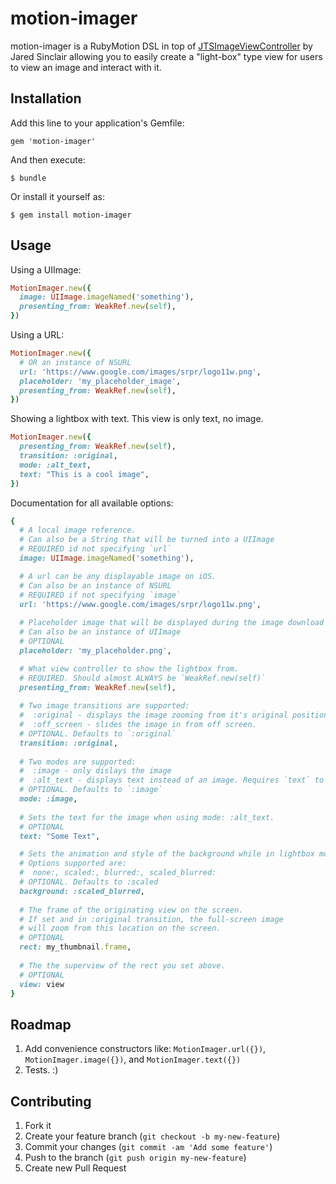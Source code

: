 # motion-imager

motion-imager is a RubyMotion DSL in top of [JTSImageViewController](https://github.com/jaredsinclair/JTSImageViewController) by Jared Sinclair allowing you to easily create a "light-box" type view for users to view an image and interact with it.

## Installation

Add this line to your application's Gemfile:

    gem 'motion-imager'

And then execute:

    $ bundle

Or install it yourself as:

    $ gem install motion-imager

## Usage

Using a UIImage:

```ruby
MotionImager.new({
  image: UIImage.imageNamed('something'),
  presenting_from: WeakRef.new(self),
})
```

Using a URL:

```ruby
MotionImager.new({
  # OR an instance of NSURL
  url: 'https://www.google.com/images/srpr/logo11w.png',
  placeholder: 'my_placeholder_image',
  presenting_from: WeakRef.new(self),
})

```

Showing a lightbox with text. This view is only text, no image.

```ruby
MotionImager.new({
  presenting_from: WeakRef.new(self),
  transition: :original,
  mode: :alt_text,
  text: "This is a cool image",
})

```

Documentation for all available options:

```ruby
{
  # A local image reference.
  # Can also be a String that will be turned into a UIImage
  # REQUIRED id not specifying `url`
  image: UIImage.imageNamed('something'),

  # A url can be any displayable image on iOS.
  # Can also be an instance of NSURL
  # REQUIRED if not specifying `image`
  url: 'https://www.google.com/images/srpr/logo11w.png',
  
  # Placeholder image that will be displayed during the image download time.
  # Can also be an instance of UIImage
  # OPTIONAL
  placeholder: 'my_placeholder.png',

  # What view controller to show the lightbox from.
  # REQUIRED. Should almost ALWAYS be `WeakRef.new(self)`
  presenting_from: WeakRef.new(self),
  
  # Two image transitions are supported:
  #  :original - displays the image zooming from it's original position on the screen
  #  :off_screen - slides the image in from off screen.
  # OPTIONAL. Defaults to `:original`
  transition: :original,
  
  # Two modes are supported:
  #  :image - only dislays the image
  #  :alt_text - displays text instead of an image. Requires `text` to be set
  # OPTIONAL. Defaults to `:image`
  mode: :image,
  
  # Sets the text for the image when using mode: :alt_text.
  # OPTIONAL
  text: "Some Text",

  # Sets the animation and style of the background while in lightbox mode
  # Options supported are:
  #  none:, scaled:, blurred:, scaled_blurred:
  # OPTIONAL. Defaults to :scaled
  background: :scaled_blurred,
  
  # The frame of the originating view on the screen.
  # If set and in :original transition, the full-screen image
  # will zoom from this location on the screen.
  # OPTIONAL
  rect: my_thumbnail.frame,
  
  # The the superview of the rect you set above.
  # OPTIONAL
  view: view
}
```

## Roadmap

1. Add convenience constructors like: `MotionImager.url({})`, `MotionImager.image({})`, and `MotionImager.text({})`
2. Tests. :)

## Contributing

1. Fork it
2. Create your feature branch (`git checkout -b my-new-feature`)
3. Commit your changes (`git commit -am 'Add some feature'`)
4. Push to the branch (`git push origin my-new-feature`)
5. Create new Pull Request
